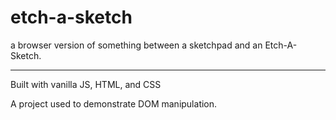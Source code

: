 # etch-a-sketch

a browser version of something between a sketchpad and an Etch-A-Sketch.

---

Built with vanilla JS, HTML, and CSS


A project used to demonstrate DOM manipulation.
